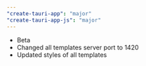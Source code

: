 ```yaml
---
"create-tauri-app": "major"
"create-tauri-app-js": "major"
---
```


* Beta
* Changed all templates server port to 1420
* Updated styles of all templates